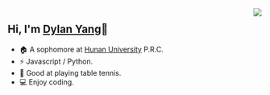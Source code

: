 <img align="right" src="https://github-readme-stats.vercel.app/api?username=dylankreios" />

## Hi, I'm [Dylan Yang](https://kreios.gitee.io)👋

- 🏠 A sophomore at [Hunan University](https://www.hnu.edu.cn/) P.R.C.
- ⚡ Javascript / Python.
- 🏓 Good at playing table tennis.
- 💻 Enjoy coding.
